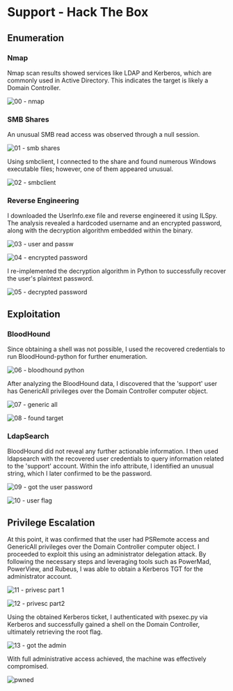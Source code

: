 # Support - Hack The Box

## Enumeration
### Nmap
Nmap scan results showed services like LDAP and Kerberos, which are commonly used in Active Directory. This indicates the target is likely a Domain Controller.

![00 - nmap](https://github.com/user-attachments/assets/046948c2-bc09-43e3-bfe1-0c69211dd386)

### SMB Shares
An unusual SMB read access was observed through a null session.

![01 - smb shares](https://github.com/user-attachments/assets/43457bd9-c918-4ed9-b51e-6ac7012c56d5)

Using smbclient, I connected to the share and found numerous Windows executable files; however, one of them appeared unusual.

![02 - smbclient](https://github.com/user-attachments/assets/c32010c1-1a8e-484b-9d9b-d5c568ccd130)

### Reverse Engineering
I downloaded the UserInfo.exe file and reverse engineered it using ILSpy. The analysis revealed a hardcoded username and an encrypted password, along with the decryption algorithm embedded within the binary.

![03 - user and passw](https://github.com/user-attachments/assets/13ec6a92-cf7f-4651-be91-147db623a447)

![04 - encrypted password](https://github.com/user-attachments/assets/c248a5d7-d74a-4756-bf0d-73d208cb94b1)

I re-implemented the decryption algorithm in Python to successfully recover the user's plaintext password.

![05 - decrypted password](https://github.com/user-attachments/assets/b56a3c44-c189-4244-95d7-77b8b703c491)

## Exploitation
### BloodHound
Since obtaining a shell was not possible, I used the recovered credentials to run BloodHound-python for further enumeration.

![06 - bloodhound python](https://github.com/user-attachments/assets/29a7ecfa-5c41-40a8-b79c-e7a39e5e4cf3)

After analyzing the BloodHound data, I discovered that the 'support' user has GenericAll privileges over the Domain Controller computer object.

![07 - generic all](https://github.com/user-attachments/assets/5c207a5b-858b-4b51-ab7a-7de55b53c925)

![08 - found target](https://github.com/user-attachments/assets/0a18510c-e1f4-41ca-83c4-c649e8f59f21)

### LdapSearch
BloodHound did not reveal any further actionable information. I then used ldapsearch with the recovered user credentials to query information related to the 'support' account. Within the info attribute, I identified an unusual string, which I later confirmed to be the password.

![09 - got the user password](https://github.com/user-attachments/assets/87599670-081d-45e5-8cc6-df1197709036)

![10 - user flag](https://github.com/user-attachments/assets/e2708dd5-162b-4244-a36c-41e9700faf95)

## Privilege Escalation
At this point, it was confirmed that the user had PSRemote access and GenericAll privileges over the Domain Controller computer object. I proceeded to exploit this using an administrator delegation attack. By following the necessary steps and leveraging tools such as PowerMad, PowerView, and Rubeus, I was able to obtain a Kerberos TGT for the administrator account.

![11 - privesc part 1](https://github.com/user-attachments/assets/dab832a3-c054-4e8c-9622-0c960c9f1371)

![12 - privesc part2](https://github.com/user-attachments/assets/fa1c74bd-d002-4006-a447-49d80367ae9c)

Using the obtained Kerberos ticket, I authenticated with psexec.py via Kerberos and successfully gained a shell on the Domain Controller, ultimately retrieving the root flag.

![13 - got the admin](https://github.com/user-attachments/assets/387c8fca-49c6-44dd-bc20-f5267b3bd788)

With full administrative access achieved, the machine was effectively compromised.

![pwned](https://github.com/user-attachments/assets/81f16370-fefb-452f-8874-04cb2de9a82d)








